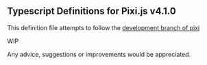 ## Typescript Definitions for Pixi.js v4.1.0 ##

This definition file attempts to follow the [development branch of pixi](https://github.com/pixijs/pixi.js/tree/dev) 

WIP

Any advice, suggestions or improvements would be appreciated. 